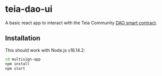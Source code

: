 # teia-dao-ui

A basic react app to interact with the Teia Community [DAO smart contract](hhttps://github.com/teia-community/teia-smart-contracts/blob/main/python/contracts/daoGovernance.py).

## Installation

This should work with Node.js v16.14.2:

```bash
cd multisign-app
npm install
npm start
```
